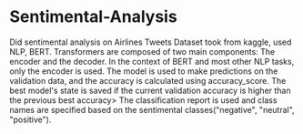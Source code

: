 # Sentimental-Analysis
Did sentimental analysis on Airlines Tweets Dataset took from kaggle, used NLP, BERT. Transformers are composed of two main components: The encoder and the decoder. In the context of BERT and most other NLP tasks, only the encoder is used. The model is used to make predictions on the validation data, and the accuracy is calculated using accuracy_score. The best model's state is saved if the current validation accuracy is higher than the previous best accuracy> The classification report is used and class names are specified based on the sentimental classes("negative", "neutral", "positive").
